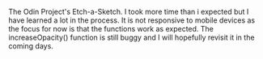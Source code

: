 The Odin Project's Etch-a-Sketch. I took more time than i expected but I have learned a lot in the process. It is not responsive to mobile devices as the focus for now is that the functions work as expected. The increaseOpacity() function is still buggy and I will hopefully revisit it in the coming days. 